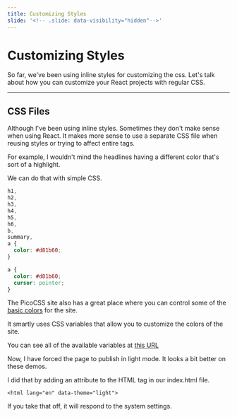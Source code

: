 ```yaml
---
title: Customizing Styles
slide: '<!-- .slide: data-visibility="hidden"-->'
---
```


<!-- .slide: data-state="layout-title" class="bg-dark"-->

# Customizing Styles

> >

So far, we've been using inline styles for customizing the css. Let's talk about how you can customize your React projects with regular CSS.

---

## CSS Files

Although I've been using inline styles. Sometimes they don't make sense when using React. It makes more sense to use a separate CSS file when reusing styles or trying to affect entire tags.

For example, I wouldn't mind the headlines having a different color that's sort of a highlight.

We can do that with simple CSS.

```css
h1,
h2,
h3,
h4,
h5,
h6,
b,
summary,
a {
  color: #d81b60;
}

a {
  color: #d81b60;
  cursor: pointer;
}
```

The PicoCSS site also has a great place where you can control some of the [basic colors]((https://picocss.com/docs/customization.html)) for the site.

It smartly uses CSS variables that allow you to customize the colors of the site.

You can see all of the available variables at [this URL](https://github.com/picocss/pico/blob/master/css/themes/default.css)


Now, I have forced the page to publish in light mode. It looks a bit better on these demos.

I did that by adding an attribute to the HTML tag in our index.html file.

```
<html lang="en" data-theme="light">
```

If you take that off, it will respond to the system settings.

